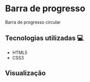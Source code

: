 # Barra de progresso
Barra de progresso circular

## Tecnologias utilizadas 💻

<ul>
  <li>HTML5</li>
  <li>CSS3</li>
</ul>

## Visualização

<img src="">
